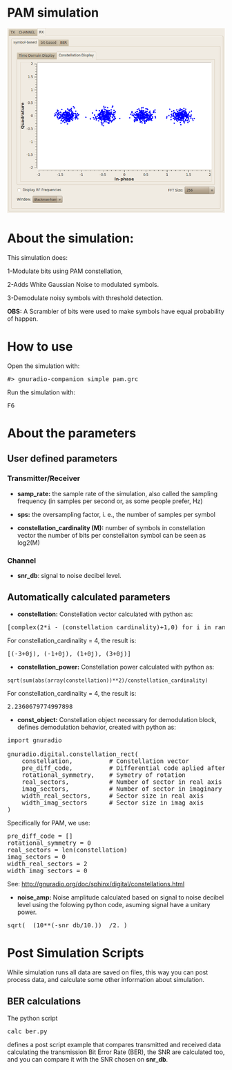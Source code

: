 # PAM simulation

![PAM Simulation](../../data/figures/simple_pam.png)

# About the simulation:
This simulation does:

1-Modulate bits using PAM constellation,

2-Adds White Gaussian Noise to modulated symbols.

3-Demodulate noisy symbols with threshold detection.

**OBS:** A Scrambler of bits were used to make symbols have equal probability
of happen.

# How to use

Open the simulation with:

<pre>#> gnuradio-companion simple_pam.grc</pre>

Run the simulation with:

<pre>F6</pre>

# About the parameters

## User defined parameters

### Transmitter/Receiver

* **samp_rate:** the sample rate of the simulation, also called the sampling frequency (in samples per second or, as some people prefer, Hz)

* **sps:** the oversampling factor, i. e., the number of samples per symbol

* **constellation_cardinality (M):**  number of symbols in constellation vector
the number of bits per constellaiton symbol can be seen as log2(M)

### Channel

* **snr_db**: signal to noise decibel level.

## Automatically calculated parameters

* **constellation:** Constellation vector calculated with python as:

<pre>
[complex(2*i - (constellation_cardinality)+1,0) for i in range(constellation_cardinality)] 
</pre>

For constellation_cardinality = 4, the result is:

<pre>[(-3+0j), (-1+0j), (1+0j), (3+0j)]</pre>

* **constellation_power:** Constellation power calculated with python as:

<pre><code>sqrt(sum(abs(array(constellation))**2)/constellation_cardinality)</code></pre>

For constellation_cardinality = 4, the result is:

<pre>2.2360679774997898</pre>

* **const_object:** Constellation object necessary for demodulation block, 
defines demodulation behavior, created with python as:

<pre>
import gnuradio

gnuradio.digital.constellation_rect(
    constellation,          # Constellation vector
    pre_diff_code,          # Differential code aplied after demodulation
    rotational_symmetry,    # Symetry of rotation
    real_sectors,           # Number of sector in real axis
    imag_sectors,           # Number of sector in imaginary axis
    width_real_sectors,     # Sector size in real axis
    width_imag_sectors      # Sector size in imag axis
)
</pre>

Specifically for PAM, we use:

<pre>
pre_diff_code = []
rotational_symmetry = 0
real_sectors = len(constellation)
imag_sectors = 0
width_real_sectors = 2
width_imag_sectors = 0
</pre>

See: http://gnuradio.org/doc/sphinx/digital/constellations.html

* **noise_amp:** Noise amplitude calculated based on signal to noise decibel level
using the folowing python code, asuming signal have a unitary power.

<pre>sqrt(  (10**(-snr_db/10.))  /2. )</pre>

# Post Simulation Scripts

While simulation runs all data are saved on files, this way
you can post process data, and calculate some other information
about simulation.

## BER calculations

The python script <pre>calc_ber.py</pre> defines a post script example that
compares transmitted and received data calculating the transmission Bit Error
Rate (BER), the SNR are calculated too, and you can compare it with the 
SNR chosen on **snr_db**.




